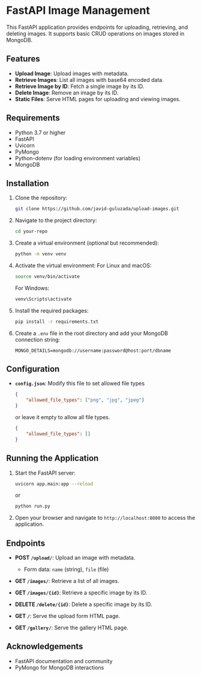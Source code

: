 # FastAPI Image Management

This FastAPI application provides endpoints for uploading, retrieving, and deleting images. It supports basic CRUD operations on images stored in MongoDB.

## Features

- **Upload Image**: Upload images with metadata.
- **Retrieve Images**: List all images with base64 encoded data.
- **Retrieve Image by ID**: Fetch a single image by its ID.
- **Delete Image**: Remove an image by its ID.
- **Static Files**: Serve HTML pages for uploading and viewing images.

## Requirements

- Python 3.7 or higher
- FastAPI
- Uvicorn
- PyMongo
- Python-dotenv (for loading environment variables)
- MongoDB

## Installation

1. Clone the repository:

    ```bash
    git clone https://github.com/javid-guluzada/upload-images.git
    ```

2. Navigate to the project directory:

    ```bash
    cd your-repo
    ```

3. Create a virtual environment (optional but recommended):

    ```bash
    python -m venv venv
    ```
4.  Activate the virtual environment:
    For Linux and macOS:
    ```bash
    source venv/bin/activate  
    ```
    For Windows:
    ```bash
    venv\Scripts\activate
    ```

4. Install the required packages:

    ```bash
    pip install -r requirements.txt
    ```

5. Create a `.env` file in the root directory and add your MongoDB connection string:

    ```
    MONGO_DETAILS=mongodb://username:password@host:port/dbname
    ```

## Configuration

- **`config.json`**: Modify this file to set allowed file types 

    ```json
    {
        "allowed_file_types": ["png", "jpg", "jpeg"]
    }
    ```
    or leave it empty to allow all file types.
    ```json
    {
        "allowed_file_types": []
    }
    ```

## Running the Application

1. Start the FastAPI server:

    ```bash
    uvicorn app.main:app --reload
    ```
    or
    ```bash
    python run.py
    ```
2. Open your browser and navigate to `http://localhost:8000` to access the application.

## Endpoints

- **POST `/upload/`**: Upload an image with metadata.
  - Form data: `name` (string), `file` (file)
  
- **GET `/images/`**: Retrieve a list of all images.
  
- **GET `/images/{id}`**: Retrieve a specific image by its ID.

- **DELETE `/delete/{id}`**: Delete a specific image by its ID.

- **GET `/`**: Serve the upload form HTML page.

- **GET `/gallery/`**: Serve the gallery HTML page.

<!-- ## License

This project is licensed under the MIT License - see the [LICENSE](LICENSE) file for details. -->

## Acknowledgements

- FastAPI documentation and community
- PyMongo for MongoDB interactions
